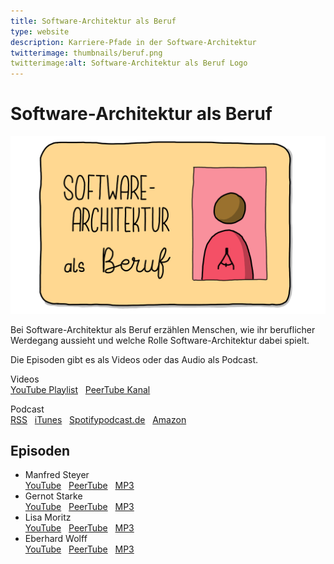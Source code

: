 ```yaml
---
title: Software-Architektur als Beruf 
type: website
description: Karriere-Pfade in der Software-Architektur
twitterimage: thumbnails/beruf.png
twitterimage:alt: Software-Architektur als Beruf Logo
---
```


# Software-Architektur als Beruf

<center>
<img src="/thumbnails/beruf.png" alt="Software-Architektur als Beruf Logo" />
</center>

Bei Software-Architektur als Beruf erzählen Menschen, wie ihr
beruflicher Werdegang aussieht und welche Rolle Software-Architektur
dabei spielt.

Die Episoden gibt es als Videos oder das Audio als Podcast.

Videos<br>[YouTube
Playlist](https://www.youtube.com/playlist?list=PLeXlULyOtEnc90H7ENshqn2wc3FJu1GO0)&nbsp;&nbsp;&nbsp;[PeerTube
Kanal](https://tube.tchncs.de/c/software_architektur_beruf/videos)

Podcast<br>[RSS](https://1evriw.podcaster.de/software-architektur-als-beruf.rss)&nbsp;&nbsp;&nbsp;[iTunes](https://podcasts.apple.com/de/podcast/software-architektur-als-beruf/id1609845784)&nbsp;&nbsp;&nbsp;[Spotify](https://open.spotify.com/show/2DpgXYFgzqOvNy30pLRj0S)[podcast.de](https://www.podcast.de/podcast/2768500/software-architektur-als-beruf)&nbsp;&nbsp;&nbsp;[Amazon](https://music.amazon.de/podcasts/ecc13103-a62f-4815-99c2-cfa5fa31b2d0/software-architektur-als-beruf)

## Episoden
* Manfred Steyer<br>[YouTube](https://www.youtube.com/watch?v=gTlhv08lNuE)&nbsp;&nbsp;&nbsp;[PeerTube](https://tube.tchncs.de/w/juXbAABcxGvR5oHUjfHSXW)&nbsp;&nbsp;&nbsp;[MP3](https://1evriw.podcaster.de/software-architektur-als-beruf/media/beruf-manfred-steyer.mp3)
* Gernot Starke<br>[YouTube](https://www.youtube.com/watch?v=kMqoCxqHz3g)&nbsp;&nbsp;&nbsp;[PeerTube](https://tube.tchncs.de/w/4YzjB5j5NBGBizPgbwQS2D)&nbsp;&nbsp;&nbsp;[MP3](https://1evriw.podcaster.de/software-architektur-als-beruf/media/beruf-gernot-starke.mp3)
* Lisa Moritz<br>[YouTube](https://www.youtube.com/watch?v=3Kk449tMblA)&nbsp;&nbsp;&nbsp;[PeerTube](https://tube.tchncs.de/w/rf48GmduP8D9ujRv5VaNWU)&nbsp;&nbsp;&nbsp;[MP3](https://1evriw.podcaster.de/software-architektur-als-beruf/media/beruf-lisa-moritz.mp3)
* Eberhard Wolff<br>[YouTube](https://www.youtube.com/watch?v=BDVFyNamkJM)&nbsp;&nbsp;&nbsp;[PeerTube](https://tube.tchncs.de/w/abR9BnZygSgbJWt9hqRh1j)&nbsp;&nbsp;&nbsp;[MP3](https://1evriw.podcaster.de/software-architektur-als-beruf/media/beruf-eberhard-wolff.mp3)

